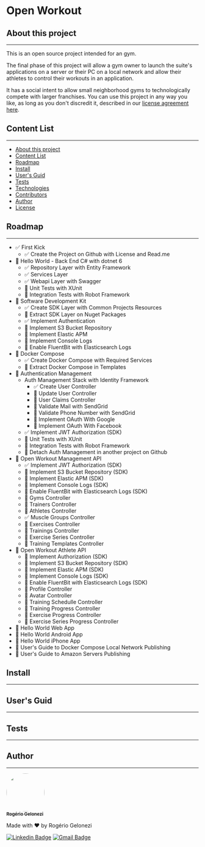 # Open Workout

## About this project
---
This is an open source project intended for an gym.

The final phase of this project will allow a gym owner to launch the suite's applications on a server or their PC on a local network and allow their athletes to control their workouts in an application.

It has a social intent to allow small neighborhood gyms to technologically compete with larger franchises. You can use this project in any way you like, as long as you don't discredit it, described in our [license agreement here](LICENSE).

## Content List
---
* [About this project](#about-this-project)
* [Content List](#content-list)
* [Roadmap](#Roadmap)
* [Install](#instalacao)
* [User's Guid](#users-guid)
* [Tests](#tests)
* [Technologies](#technologies)
* [Contributors](#contributors)
* [Author](#author)
* [License](LICENSE)

## Roadmap
---
  * :white_check_mark: First Kick
    * :white_check_mark: Create the Project on Github with License and Read.me
  * :black_square_button: Hello World - Back End C# with dotnet 6
    * :white_check_mark: Repository Layer with Entity Framework
    * :white_check_mark: Services Layer
    * :white_check_mark: Webapi Layer with Swagger
    * :white_square_button: Unit Tests with XUnit
    * :white_square_button: Integration Tests with Robot Framework
  * :black_square_button: Software Development Kit
    * :white_check_mark: Create SDK Layer with Common Projects Resources
    * :white_square_button: Extract SDK Layer on Nuget Packages
    * :white_check_mark: Implement Authentication
    * :white_square_button: Implement S3 Bucket Repository
    * :white_square_button: Implement Elastic APM
    * :white_square_button: Implement Console Logs
    * :white_square_button: Enable FluentBit with Elasticsearch Logs
  * :black_square_button: Docker Compose
    * :white_check_mark: Create Docker Compose with Required Services
    * :white_square_button: Extract Docker Compose in Templates
  * :black_square_button: Authentication Management
    * Auth Management Stack with Identity Framework
      * :white_check_mark: Create User Controller
      * :white_square_button: Update User Controller
      * :white_square_button: User Claims Controller
      * :white_square_button: Validate Mail with SendGrid
      * :white_square_button: Validate Phone Number with SendGrid
      * :white_square_button: Implement OAuth With Google
      * :white_square_button: Implement OAuth With Facebook
    * :white_check_mark: Implement JWT Authorization (SDK)
    * :white_square_button: Unit Tests with XUnit
    * :white_square_button: Integration Tests with Robot Framework
    * :white_square_button: Detach Auth Management in another project on Github
  * :black_square_button: Open Workout Management API
    * :white_check_mark: Implement JWT Authorization (SDK)
    * :white_square_button: Implement S3 Bucket Repository (SDK)
    * :white_square_button: Implement Elastic APM (SDK)
    * :white_square_button: Implement Console Logs (SDK)
    * :white_square_button: Enable FluentBit with Elasticsearch Logs (SDK)
    * :white_square_button: Gyms Controller
    * :white_square_button: Trainers Controller
    * :white_square_button: Athletes Controller
    * :white_check_mark: Muscle Groups Controller
    * :white_square_button: Exercises Controller
    * :white_square_button: Trainings Controller
    * :white_square_button: Exercise Series Controller
    * :white_square_button: Training Templates Controller
  * :white_square_button: Open Workout Athlete API
    * :white_square_button: Implement Authorization (SDK)
    * :white_square_button: Implement S3 Bucket Repository (SDK)
    * :white_square_button: Implement Elastic APM (SDK)
    * :white_square_button: Implement Console Logs (SDK)
    * :white_square_button: Enable FluentBit with Elasticsearch Logs (SDK)
    * :white_square_button: Profile Controller
    * :white_square_button: Avatar Controller
    * :white_square_button: Training Schedulle Controller
    * :white_square_button: Training Progress Controller
    * :white_square_button: Exercise Progress Controller
    * :white_square_button: Exercise Series Progress Controller
  * :white_square_button: Hello World Web App
  * :white_square_button: Hello World Android App
  * :white_square_button: Hello World iPhone App
  * :white_square_button: User's Guide to Docker Compose Local Network Publishing
  * :white_square_button: User's Guide to Amazon Servers Publishing   

## Install
---

## User's Guid
---

## Tests
---

## Author
---
<a href="https://github.com/roger-gelonezi">
 <img style="border-radius: 50%;" src="https://avatars.githubusercontent.com/u/16666966?v=4" width="100px;" alt=""/>
 <br />
 <sub><b>Rogério Gelonezi</b></sub></a>

Made with ❤️ by Rogério Gelonezi

[![Linkedin Badge](https://img.shields.io/badge/-Rogério-blue?style=flat-square&logo=Linkedin&logoColor=white&link=https://www.linkedin.com/in/rogeriogelonezi/)](https://www.linkedin.com/in/rogeriogelonezi/) 
[![Gmail Badge](https://img.shields.io/badge/-rogeriogelonezi@gmail.com-c14438?style=flat-square&logo=Gmail&logoColor=white&link=mailto:rogeriogelonezi@gmail.com)](mailto:rogeriogelonezi@gmail.com)
